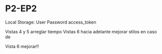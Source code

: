 # P2-EP2

Local Storage:
User
Password
access_token

Vistas 4 y 5 arreglar tiempo
Vistas 6 hacia adelante mejorar stilos en caso de 

Vista 6 mejorar!!